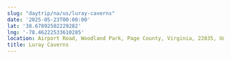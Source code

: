 ```yaml
---
slug: "daytrip/na/us/luray-caverns"
date: '2025-05-23T00:00:00'
lat: '38.67892502229282'
lng: '-78.46222533610285'
location: Airport Road, Woodland Park, Page County, Virginia, 22835, United States
title: Luray Caverns
---
```




